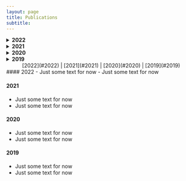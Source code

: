 ```yaml
---
layout: page
title: Publications
subtitle: 
---
```


<!-- This is for drop-downable headers -->
<details>
  <summary><b>2022</b></summary>
<br>
  <ul>
  <li>Just some text for now</li>
  <li>Just some text for now</li>
  </ul>
</details>


<!-- This is for drop-downable headers -->
<details>
  <summary><b>2021</b></summary>
<br>
  <ul>
  <li>Just some text for now</li>
  <li>Just some text for now</li>
  </ul>
</details>



<!-- This is for drop-downable headers -->
<details>
  <summary><b>2020</b></summary>
<br>
  <ul>
  <li>Just some text for now</li>
  <li>Just some text for now</li>
  </ul>
</details>



<!-- This is for drop-downable headers -->
<details>
  <summary><b>2019</b></summary>
<br>
  <ul>
  <li>Just some text for now</li>
  <li>Just some text for now</li>
  </ul>
</details>
 
<!--Centre the table of links to years -->
<div align="center">
[2022](#2022) | [2021](#2021) | [2020](#2020) | [2019](#2019)
</div>
#### 2022 
- Just some text for now
- Just some text for now

#### 2021 
- Just some text for now
- Just some text for now

#### 2020 
- Just some text for now
- Just some text for now

#### 2019 
- Just some text for now
- Just some text for now
